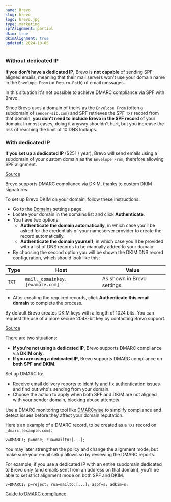 ```yaml
---
name: Brevo
slug: brevo
logo: brevo.jpg
type: marketing
spfAlignment: partial
dkim: true
dkimAlignment: true
updated: 2024-10-05
---
```


<script>
  import DotsBadge from '$lib/mdsvex/dots-badge.svelte';
</script>
<Block title="SPF">

### Without dedicated IP

**If you don't have a dedicated IP**, Brevo is **not capable** of sending SPF-aligned emails, meaning that their mail servers won't use your domain name in the `Envelope From` (or `Return-Path`) of email messages.

In this situation it's not possible to achieve DMARC compliance via SPF with Brevo.

Since Brevo uses a domain of theirs as the `Envelope From` (often a subdomain of `sender-sib.com`) and SPF retrieves the SPF `TXT` record from that domain, **you don't need to include Brevo in the SPF record** of your domain. In most cases, doing it anyway shouldn't hurt, but you increase the risk of reaching the limit of 10 DNS lookups.

### With dedicated IP

**If you set up a dedicated IP** ($251 / year), Brevo will send emails using a subdomain of your custom domain as the `Envelope From`, therefore allowing SPF alignment.

[Source](https://help.brevo.com/hc/en-us/articles/115000240344-Set-up-your-dedicated-IP-in-Brevo)

</Block>

<Block title="DKIM">

Brevo supports DMARC compliance via DKIM, thanks to custom DKIM signatures.

To set up Brevo DKIM on your domain, follow these instructions:

- Go to the [Domains](https://app.brevo.com/senders/domain/list) settings page.
- Locate your domain in the domains list and click **Authenticate**.
- You have two options:
  - **Authenticate the domain automatically**, in which case you'll be asked for the credentials of your nameserver provider to create the record automatically.
  - **Authenticate the domain yourself**, in which case you'll be provided with a list of DNS records to be manually added to your domain.
- By choosing the second option you will be shown the DKIM DNS record configuration, which should look like this:

| Type  | Host                            | Value                       |
| ----- | ------------------------------- | --------------------------- |
| `TXT` | `mail._domainkey.[example.com]` | As shown in Brevo settings. |

- After creating the required records, click **Authenticate this email domain** to complete the process.

By default Brevo creates DKIM keys with a length of 1024 bits. You can request the use of a more secure 2048-bit key by contacting Brevo support.

[Source](https://help.brevo.com/hc/en-us/articles/12163873383186-Authenticate-your-domain-with-Brevo-Brevo-code-DKIM-record-DMARC-record)

</Block>

<Block title="DMARC">

There are two situations:

- **If you're not using a dedicated IP**, Brevo supports DMARC compliance via **DKIM only**.
- **If you are using a dedicated IP**, Brevo supports DMARC compliance on **both SPF and DKIM**.

Set up DMARC to:

- Receive email delivery reports to identify and fix authentication issues and find out who's sending from your domain.
- Choose the action to apply when both SPF and DKIM are not aligned with your sender domain, blocking abuse attempts.

Use a DMARC monitoring tool like [DMARCwise](https://dmarcwise.io) to simplify compliance and detect issues before they affect your domain reputation.

Here's an example of a DMARC record, to be created as a `TXT` record on `_dmarc.[example.com]`:

```
v=DMARC1; p=none; rua=mailto:[...];
```

You may later strengthen the policy and change the alignment mode, but make sure your email setup allows so by reviewing the DMARC reports.

For example, if you use a dedicated IP with an entire subdomain dedicated to Brevo only (and emails sent from an address on that domain), you'll be able to set strict alignment mode on both SPF and DKIM.

```
v=DMARC1; p=reject; rua=mailto:[...]; aspf=s; adkim=s;
```

[Guide to DMARC compliance](https://dmarcwise.io/docs/guide-to-dmarc-compliance)

</Block>
